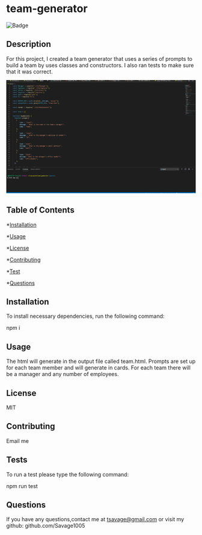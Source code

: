 # team-generator
![Badge](https://img.shields.io/badge/LICENSE-MIT-<GREEN>)
## Description
For this project, I created a team generator that uses a series of prompts to build a team by uses classes and constructors.  I also ran tests to make sure that it was correct.

![](assets/demo.gif)

## Table of Contents

*[Installation](#installation)

*[Usage](#usage)

*[License](#license)

*[Contributing](#contributing)

*[Test](#tests)

*[Questions](#questions)

## Installation

To install necessary dependencies, run the following command:

npm i

## Usage

The html will generate in the output file called team.html.  Prompts are set up for each team member and will generate in cards.  For each team there will be a manager and any number of employees.  

## License

MIT

## Contributing

Email me

## Tests

To run a test please type the following command:

npm run test

## Questions

If you have any questions,contact me at tsavage@gmail.com or visit my github: github.com/Savage1005

